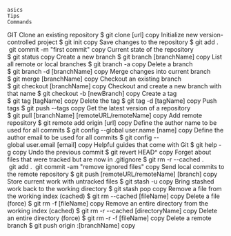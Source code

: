     asics
    Tips
    Commands

GIT
Clone an existing repository
$ git clone [url]
copy
Initialize new version-controlled project
$ git init
copy
Save changes to the repository
$ git add .
 git commit -m "first commit"
copy
Current state of the repository
$ git status
copy
Create a new branch
$ git branch [branchName]
copy
List all remote or local branches
$ git branch -a
copy
Delete a branch
$ git branch -d [branchName]
copy
Merge changes into current branch
$ git merge [branchName]
copy
Checkout an existing branch
$ git checkout [branchName]
copy
Checkout and create a new branch with that name
$ git checkout -b [newBranch]
copy
Create a tag
$ git tag [tagName]
copy
Delete the tag
$ git tag -d [tagName]
copy
Push tags
$ git push --tags
copy
Get the latest version of a repository
$ git pull [branchName] [remoteURL/remoteName]
copy
Add remote repository
$ git remote add origin [url]
copy
Define the author name to be used for all commits
$ git config --global user.name [name]
copy
Define the author email to be used for all commits
$ git config --global user.email [email]
copy
Helpful guides that come with Git
$ git help -g
copy
Undo the previous commit
$ git revert HEAD^
copy
Forget about files that were tracked but are now in .gitignore
$ git rm -r --cached . 
 git add .
 git commit -am "remove ignored files"
copy
Send local commits to the remote repository
$ git push [remoteURL/remoteName] [branch]
copy
Store current work with untracked files
$ git stash -u
copy
Bring stashed work back to the working directory
$ git stash pop
copy
Remove a file from the working index (cached)
$ git rm --cached [fileName]
copy
Delete a file (force)
$ git rm -f [fileName]
copy
Remove an entire directory from the working index (cached)
$ git rm -r --cached [directoryName]
copy
Delete an entire directory (force)
$ git rm -r -f [fileName]
copy
Delete a remote branch
$ git push origin :[branchName]
copy
